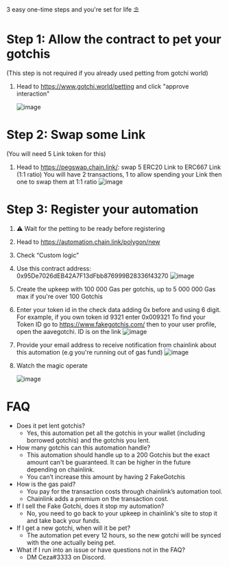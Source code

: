 3 easy one-time steps and you're set for life ⛱️

# Step 1: Allow the contract to pet your gotchis
(This step is not required if you already used petting from gotchi world)
1. Head to https://www.gotchi.world/petting and click "approve interaction"

    ![image](https://user-images.githubusercontent.com/82118439/210274928-82410477-2ed8-4871-8007-69d18dfaab72.png)

# Step 2: Swap some Link
(You will need 5 Link token for this)
1. Head to https://pegswap.chain.link/: swap 5 ERC20 Link to ERC667 Link (1:1 ratio)
    You will have 2 transactions, 1 to allow spending your Link then one to swap them at 1:1 ratio
    ![image](https://user-images.githubusercontent.com/82118439/210274951-612f3b42-7fcb-4d7f-ad8c-ded979504dde.png)

# Step 3: Register your automation
1. ⚠️ Wait for the petting to be ready before registering
2. Head to https://automation.chain.link/polygon/new
3. Check “Custom logic”
4. Use this contract address: 0x95De7026dEB42A7F13dFbb876999B28336f43270
    ![image](https://user-images.githubusercontent.com/82118439/210361346-3da36648-4546-4d9b-9994-8dfd6569834d.png)
5. Create the upkeep with 100 000 Gas per gotchis, up to 5 000 000 Gas max if you're over 100 Gotchis
6. Enter your token id in the check data adding 0x before and using 6 digit. For example, if you own token id 9321 enter 0x009321
    To find your Token ID go to https://www.fakegotchis.com/ then to your user profile, open the aavegotchi. ID is on the link
    ![image](https://user-images.githubusercontent.com/82118439/210253612-8089274e-43e3-40df-bbb2-14e48c601c43.png)
7. Provide your email address to receive notification from chainlink about this automation (e.g you're running out of gas fund)
    ![image](https://user-images.githubusercontent.com/82118439/210273964-4bbfd2c0-5013-454a-8c52-d89d7ce4bccb.png)
8. Watch the magic operate
    
    ![image](https://user-images.githubusercontent.com/82118439/210330525-9849e586-8741-4fc8-aed6-e5465920d425.png)


# FAQ

- Does it pet lent gotchis?
    - Yes, this automation pet all the gotchis in your wallet (including borrowed gotchis) and the gotchis you lent.
- How many gotchis can this automation handle?
    - This automation should handle up to a 200 Gotchis but the exact amount can't be guaranteed. It can be higher in the future depending on chainlink.
    - You can’t increase this amount by having 2 FakeGotchis
- How is the gas paid?
    - You pay for the transaction costs through chainlink’s automation tool.
    - Chainlink adds a premium on the transaction cost.
- If I sell the Fake Gotchi, does it stop my automation?
    - No, you need to go back to your upkeep in chainlink's site to stop it and take back your funds.
- If I get a new gotchi, when will it be pet?
    - The automation pet every 12 hours, so the new gotchi will be synced with the one actually being pet.
- What if I run into an issue or have questions not in the FAQ?
    - DM Ceza#3333 on Discord.
